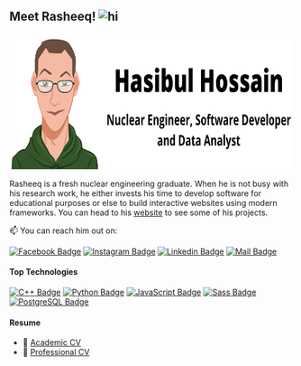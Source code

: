 ## Meet Rasheeq! <img src="https://user-images.githubusercontent.com/1303154/88677602-1635ba80-d120-11ea-84d8-d263ba5fc3c0.gif" width="28px" height="28px" alt="hi">

<img src="https://github.com/rasheeqqua/rasheeqqua/blob/main/githubprofile.png" width="1080px" height="240px" alt="Rasheeq's Avatar">

Rasheeq is a fresh nuclear engineering graduate. When he is not busy with his research work, he either invests his time to develop software for educational purposes or else to build interactive websites using modern frameworks. You can head to his [website](https://rasheeq.netlify.app/) to see some of his projects.

:mailbox: You can reach him out on:

[![Facebook Badge](https://img.shields.io/badge/Facebook-1877F2?style=for-the-badge&logo=facebook&logoColor=white)](https://web.facebook.com/hasibulhossain.rasheeq) [![Instagram Badge](https://img.shields.io/badge/Instagram-E4405F?style=for-the-badge&logo=instagram&logoColor=white)](https://www.instagram.com/rasheeqqua) [![Linkedin Badge](https://img.shields.io/badge/LinkedIn-0077B5?style=for-the-badge&logo=linkedin&logoColor=white)](https://www.linkedin.com/in/rasheeq) [![Mail Badge](https://img.shields.io/badge/Gmail-D14836?style=for-the-badge&logo=gmail&logoColor=white)](mailto:rasheeq1018182@gmail.com)


#### Top Technologies

[![C++ Badge](https://img.shields.io/badge/C%2B%2B-00599C?style=for-the-badge&logo=c%2B%2B&logoColor=white)](#) [![Python Badge](https://img.shields.io/badge/Python-3776AB?style=for-the-badge&logo=python&logoColor=white)](#) [![JavaScript Badge](https://img.shields.io/badge/JavaScript-F7DF1E?style=for-the-badge&logo=javascript&logoColor=black)](#) [![Sass Badge](https://img.shields.io/badge/Sass-CC6699?style=for-the-badge&logo=sass&logoColor=white)](#) [![PostgreSQL Badge](https://img.shields.io/badge/PostgreSQL-316192?style=for-the-badge&logo=postgresql&logoColor=white)](#)

#### Resume
- :paperclip: [Academic CV](https://drive.google.com/file/d/1omQ1qIE6oScb0bvNJIZdIgRJ2j-_--HN/view?usp=sharing)
- :paperclip: [Professional CV](https://drive.google.com/file/d/1v6MPvO5dPUZkfbExPxoNGjrBUqp-BlCb/view?usp=sharing)
